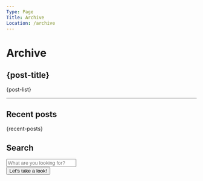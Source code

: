 ```yaml
---
Type: Page
Title: Archive
Location: /archive
---
```


# Archive

<article>
        <h1><i class="fa-solid fa-archive"></i> {post-title}</h1>
        {post-list}
    </article>
    <hr>
    <div class="weblog-info">
        <div class="container background-orange">
            <h2><i class="fa-solid fa-clock"></i> Recent posts</h2>
            {recent-posts}
        </div>
            <h2><i class="fa-solid fa-fw fa-magnifying-glass"></i> Search</h2>
            <form class="weblog-search" action="?" method="get">
                <input placeholder="What are you looking for?" type="text" name="search">
                <div class="weblog-search--submit-wrap">
                    <button type="submit">Let's take a look!</button>
                </div>
            </form>
        </div>
    </div>
